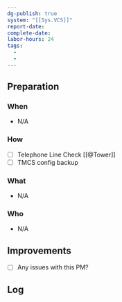 ```yaml
---
dg-publish: true
system: "[[Sys.VCS]]"
report-date: 
complete-date: 
labor-hours: 24
tags:
  - 
  - 
---
```


## Preparation
### When
- N/A
### How
- [ ] Telephone Line Check [[@Tower]]
- [ ] TMCS config backup
### What
- N/A
### Who
- N/A
## Improvements
- [ ] Any issues with this PM?

## Log

